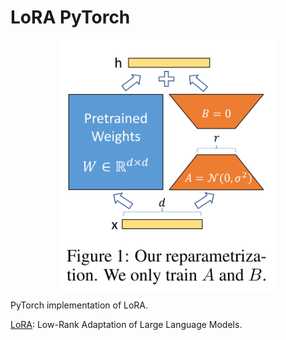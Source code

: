 # LoRA PyTorch

<p align="center">
  <img src="LoRA.png" alt="LoRA" style="display:block; margin:auto; width:350px;" />
</p>

PyTorch implementation of LoRA.

[LoRA](https://arxiv.org/abs/2106.09685): Low-Rank Adaptation of Large Language Models.
